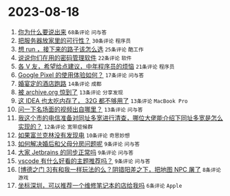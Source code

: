 # 2023-08-18

1. [你为什么要说出来](https://www.v2ex.com/t/966282) `68条评论` `问与答`
1. [把服务器放家里的可行性？](https://www.v2ex.com/t/966307) `30条评论` `程序员`
1. [想 run ，接下来的路子该怎么选](https://www.v2ex.com/t/966294) `25条评论` `酷工作`
1. [说说你们在用的密码管理软件](https://www.v2ex.com/t/966301) `22条评论` `软件`
1. [各 V 友，希望给点建议，中年程序员的烦恼](https://www.v2ex.com/t/966285) `21条评论` `程序员`
1. [Google Pixel 的使用体验如何？](https://www.v2ex.com/t/966283) `17条评论` `问与答`
1. [婚宴定的酒店跑路](https://www.v2ex.com/t/966296) `14条评论` `成都`
1. [被 archive.org 惊到了](https://www.v2ex.com/t/966303) `13条评论` `分享发现`
1. [这 IDEA 也太吃内存了， 32G 都不够用了](https://www.v2ex.com/t/966295) `13条评论` `MacBook Pro`
1. [问一下名场面的视频出自哪里？](https://www.v2ex.com/t/966288) `13条评论` `问与答`
1. [我这个市的电信准备对同址多宽进行清查，哪位大佬能介绍下同址多宽是怎么实现的？](https://www.v2ex.com/t/966293) `12条评论` `宽带症候群`
1. [如果富兰克林没有发现电](https://www.v2ex.com/t/966308) `10条评论` `奇思妙想`
1. [如何解决婚后和父母分房问题呢](https://www.v2ex.com/t/966316) `9条评论` `问与答`
1. [大家 Jetbrains 的同步正常吗](https://www.v2ex.com/t/966287) `9条评论` `问与答`
1. [vscode 有什么好看的主题推荐吗？](https://www.v2ex.com/t/966284) `9条评论` `问与答`
1. [[博德之门 3]有和我一样玩法的么？阴错阳差之下，把地图 NPC 屠了](https://www.v2ex.com/t/966297) `8条评论` `游戏`
1. [坐标深圳，可以推荐一个维修笔记本的店给我吗](https://www.v2ex.com/t/966309) `6条评论` `Apple`

